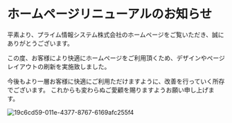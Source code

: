 # ホームページリニューアルのお知らせ

平素より、プライム情報システム株式会社のホームページをご覧いただき、誠にありがとうございます。

この度、お客様により快適にホームページをご利用頂くため、デザインやページレイアウトの刷新を実施致しました。

今後もより一層お客様に快適にご利用ただけますように、改善を行っていく所存でございます。
これからも変わらぬご愛顧を賜りますようお願い申し上げます。

![19c6cd59-011e-4377-8767-6169afc255f4](https://github.com/user-attachments/assets/8b3ed689-37f2-44f3-80a6-d97fed9ab4cd)
